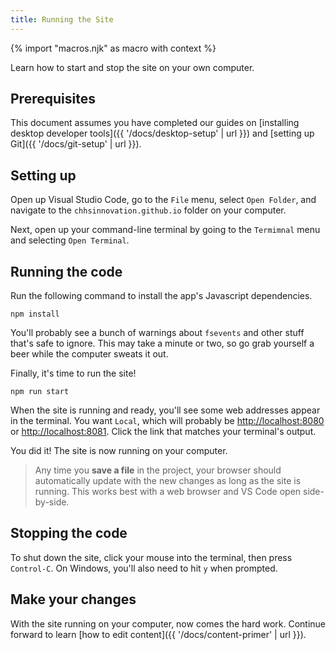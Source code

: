 ```yaml
---
title: Running the Site
---
```

{% import "macros.njk" as macro with context %}

Learn how to start and stop the site on your own computer.  

## Prerequisites

This document assumes you have completed our guides on [installing desktop developer tools]({{ '/docs/desktop-setup' | url }}) and [setting up Git]({{ '/docs/git-setup' | url }}).

## Setting up

Open up Visual Studio Code, go to the `File` menu, select `Open Folder`, and navigate to the `chhsinnovation.github.io` folder on your computer. 

Next, open up your command-line terminal by going to the `Termimnal` menu and selecting `Open Terminal`.

## Running the code

Run the following command to install the app's Javascript dependencies.

``` shell
npm install
```

You'll probably see a bunch of warnings about `fsevents` and other stuff that's safe to ignore. This may take a minute or two, so go grab yourself a beer while the computer sweats it out.

Finally, it's time to run the site!

``` shell
npm run start
```

When the site is running and ready, you'll see some web addresses appear in the terminal. You want `Local`, which will probably be [http://localhost:8080](http://localhost:8080) or [http://localhost:8081](http://localhost:8081). Click the link that matches your terminal's output.

You did it! The site is now running on your computer.

> Any time you **save a file** in the project, your browser should automatically update with the new changes as long as the site is running. This works best with a web browser and VS Code open side-by-side.

## Stopping the code

To shut down the site, click your mouse into the terminal, then press `Control-C`. On Windows, you'll also need to hit `y` when prompted.

## Make your changes

With the site running on your computer, now comes the hard work. Continue forward to learn [how to edit content]({{ '/docs/content-primer' | url }}).